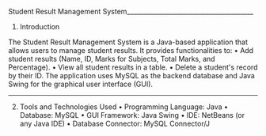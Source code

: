 Student Result Management System________________________________________
1. Introduction

The Student Result Management System is a Java-based application that allows users to manage student results. It provides functionalities to:
•	Add student results (Name, ID, Marks for Subjects, Total Marks, and Percentage).
•	View all student results in a table.
•	Delete a student's record by their ID.
The application uses MySQL as the backend database and Java Swing for the graphical user interface (GUI).
________________________________________
2. Tools and Technologies Used
•	Programming Language: Java
•	Database: MySQL
•	GUI Framework: Java Swing
•	IDE: NetBeans (or any Java IDE)
•	Database Connector: MySQL Connector/J
